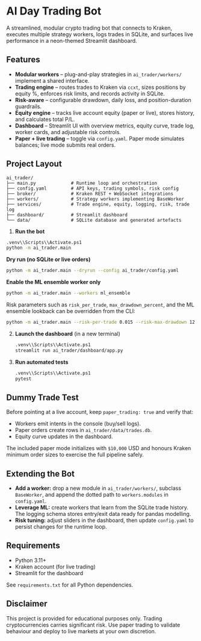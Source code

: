 # AI Day Trading Bot

A streamlined, modular crypto trading bot that connects to Kraken, executes multiple strategy workers, logs trades in SQLite, and surfaces live performance in a neon-themed Streamlit dashboard.

## Features

- **Modular workers** – plug-and-play strategies in `ai_trader/workers/` implement a shared interface.
- **Trading engine** – routes trades to Kraken via `ccxt`, sizes positions by equity %, enforces risk limits, and records activity in SQLite.
- **Risk-aware** – configurable drawdown, daily loss, and position-duration guardrails.
- **Equity engine** – tracks live account equity (paper or live), stores history, and calculates total P/L.
- **Dashboard** – Streamlit UI with overview metrics, equity curve, trade log, worker cards, and adjustable risk controls.
- **Paper + live trading** – toggle via `config.yaml`. Paper mode simulates balances; live mode submits real orders.

## Project Layout

```
ai_trader/
├── main.py             # Runtime loop and orchestration
├── config.yaml         # API keys, trading symbols, risk config
├── broker/             # Kraken REST + WebSocket integrations
├── workers/            # Strategy workers implementing BaseWorker
├── services/           # Trade engine, equity, logging, risk, trade log
├── dashboard/          # Streamlit dashboard
└── data/               # SQLite database and generated artefacts
```


1. **Run the bot**

```bash
.venv\\Scripts\\Activate.ps1
python -m ai_trader.main
```

**Dry run (no SQLite or live orders)**

```bash
python -m ai_trader.main --dryrun --config ai_trader/config.yaml
```

**Enable the ML ensemble worker only**

```bash
python -m ai_trader.main --workers ml_ensemble
```

Risk parameters such as `risk_per_trade`, `max_drawdown_percent`, and the ML ensemble lookback can be overridden from the CLI:

```bash
python -m ai_trader.main --risk-per-trade 0.015 --risk-max-drawdown 12 --ml-window-size 200
```

2. **Launch the dashboard** (in a new terminal)

   ```bash
   .venv\\Scripts\\Activate.ps1
   streamlit run ai_trader/dashboard/app.py
   ```

3. **Run automated tests**

   ```bash
   .venv\\Scripts\\Activate.ps1
   pytest
   ```

## Dummy Trade Test

Before pointing at a live account, keep `paper_trading: true` and verify that:

- Workers emit intents in the console (buy/sell logs).
- Paper orders create rows in `ai_trader/data/trades.db`.
- Equity curve updates in the dashboard.

The included paper mode initializes with `$10,000` USD and honours Kraken minimum order sizes to exercise the full pipeline safely.

## Extending the Bot

- **Add a worker:** drop a new module in `ai_trader/workers/`, subclass `BaseWorker`, and append the dotted path to `workers.modules` in `config.yaml`.
- **Leverage ML:** create workers that learn from the SQLite trade history. The logging schema stores entry/exit data ready for pandas modelling.
- **Risk tuning:** adjust sliders in the dashboard, then update `config.yaml` to persist changes for the runtime loop.

## Requirements

- Python 3.11+
- Kraken account (for live trading)
- Streamlit for the dashboard

See `requirements.txt` for all Python dependencies.

## Disclaimer

This project is provided for educational purposes only. Trading cryptocurrencies carries significant risk. Use paper trading to validate behaviour and deploy to live markets at your own discretion.
